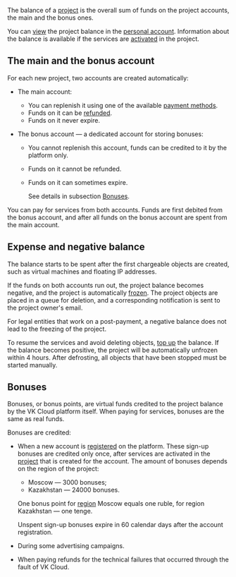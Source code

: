 The balance of a [project](/en/tools-for-using-services/account/concepts/projects) is the overall sum of funds on the project accounts, the main and the bonus ones.

You can [view](../../service-management/payment) the project balance in the [personal account](https://msk.cloud.vk.com/app/en/). Information about the balance is available if the services are [activated](/en/tools-for-using-services/account/service-management/activation) in the project.

## The main and the bonus account

For each new project, two accounts are created automatically:

- The main account:

  - You can replenish it using one of the available [payment methods](../payment-methods).
  - Funds on it can be [refunded](../../service-management/refund).
  - Funds on it never expire.

- The bonus account — a dedicated account for storing bonuses:

  - You cannot replenish this account, funds can be credited to it by the platform only.
  - Funds on it cannot be refunded.
  - Funds on it can sometimes expire.

    See details in subsection [Bonuses](#bonuses).

You can pay for services from both accounts. Funds are first debited from the bonus account, and after all funds on the bonus account are spent from the main account.

## Expense and negative balance

The balance starts to be spent after the first chargeable objects are created, such as virtual machines and floating IP addresses.

If the funds on both accounts run out, the project balance becomes negative, and the project is automatically [frozen](/en/tools-for-using-services/account/concepts/projects#automatic_freezing_of_the_project). The project objects are placed in a queue for deletion, and a corresponding notification is sent to the project owner's email.

<info>

For legal entities that work on a post-payment, a negative balance does not lead to the freezing of the project.

</info>

To resume the services and avoid deleting objects, [top up](../../service-management/payment#making_a_payment) the balance. If the balance becomes positive, the project will be automatically unfrozen within 4 hours. After defrosting, all objects that have been stopped must be started manually.

## Bonuses

Bonuses, or bonus points, are virtual funds credited to the project balance by the VK Cloud platform itself. When paying for services, bonuses are the same as real funds.

Bonuses are credited:

- When a new account is [registered](/en/intro/start/account-registration) on the platform. These sign-up bonuses are credited only once, after services are activated in the [project](/en/tools-for-using-services/account/concepts/projects) that is created for the account. The amount of bonuses depends on the region of the project:

  - Moscow — 3000 bonuses;
  - Kazakhstan — 24000 bonuses.

  One bonus point for [region](/en/tools-for-using-services/account/concepts/regions) Moscow equals one ruble, for region Kazakhstan — one tenge.

  <err>

  Unspent sign-up bonuses expire in 60 calendar days after the account registration.

  </err>

- During some advertising campaigns.
- When paying refunds for the technical failures that occurred through the fault of VK Cloud.
